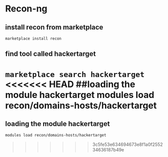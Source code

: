 # Recon-ng

## install recon from marketplace
```marketplace install recon```
## find tool called hackertarget
```marketplace search hackertarget```
<<<<<<< HEAD
##loading the module hackertarget
modules load recon/domains-hosts/hackertarget
=======
## loading the module hackertarget
```modules load recon/domains-hosts/hackertarget```
>>>>>>> 3c5fe53e634694673e8f1a0f255234636187b49e
